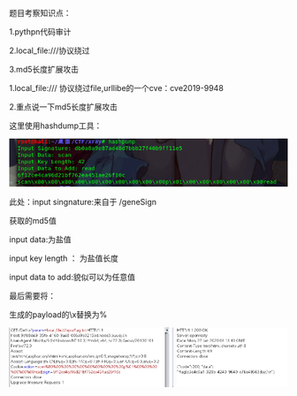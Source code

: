 题目考察知识点：

1.pythpn代码审计

2.local_file:///协议绕过

3.md5长度扩展攻击



1.local_file:/// 协议绕过file,urllibe的一个cve：cve2019-9948



2.重点说一下md5长度扩展攻击



这里使用hashdump工具：

![](https://raw.githubusercontent.com/h1iba1/h1iba1.github.io/refs/heads/master/_posts/CTF/CTFwriteup/buuctf练习笔记/images/FB069850B7514EB7B746A119C4DAE4B6clipboard.png)



此处：input singnature:来自于 /geneSign

获取的md5值



input data:为盐值



input key length ： 为盐值长度



input data to add:貌似可以为任意值



最后需要将：

生成的payload的\x替换为%

![](https://raw.githubusercontent.com/h1iba1/h1iba1.github.io/refs/heads/master/_posts/CTF/CTFwriteup/buuctf练习笔记/images/C7DDB6B2A4FC49548CD73ADD2492DA99clipboard.png)




